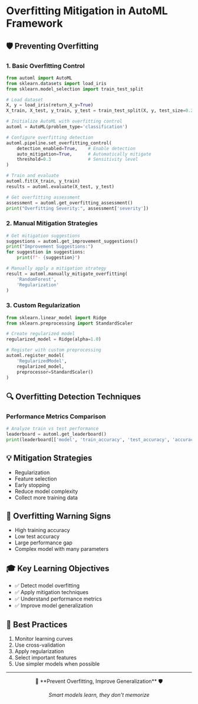 # Overfitting Mitigation in AutoML Framework

## 🛡️ Preventing Overfitting

### 1. Basic Overfitting Control
```python
from automl import AutoML
from sklearn.datasets import load_iris
from sklearn.model_selection import train_test_split

# Load dataset
X, y = load_iris(return_X_y=True)
X_train, X_test, y_train, y_test = train_test_split(X, y, test_size=0.2)

# Initialize AutoML with overfitting control
automl = AutoML(problem_type='classification')

# Configure overfitting detection
automl.pipeline.set_overfitting_control(
    detection_enabled=True,    # Enable detection
    auto_mitigation=True,      # Automatically mitigate
    threshold=0.3              # Sensitivity level
)

# Train and evaluate
automl.fit(X_train, y_train)
results = automl.evaluate(X_test, y_test)

# Get overfitting assessment
assessment = automl.get_overfitting_assessment()
print("Overfitting Severity:", assessment['severity'])
```

### 2. Manual Mitigation Strategies
```python
# Get mitigation suggestions
suggestions = automl.get_improvement_suggestions()
print("Improvement Suggestions:")
for suggestion in suggestions:
    print(f"- {suggestion}")

# Manually apply a mitigation strategy
result = automl.manually_mitigate_overfitting(
    'RandomForest', 
    'Regularization'
)
```

### 3. Custom Regularization
```python
from sklearn.linear_model import Ridge
from sklearn.preprocessing import StandardScaler

# Create regularized model
regularized_model = Ridge(alpha=1.0)

# Register with custom preprocessing
automl.register_model(
    'RegularizedModel', 
    regularized_model,
    preprocessor=StandardScaler()
)
```

## 🔍 Overfitting Detection Techniques

### Performance Metrics Comparison
```python
# Analyze train vs test performance
leaderboard = automl.get_leaderboard()
print(leaderboard[['model', 'train_accuracy', 'test_accuracy', 'accuracy_gap']])
```

## 💡 Mitigation Strategies
- Regularization
- Feature selection
- Early stopping
- Reduce model complexity
- Collect more training data

## 🚨 Overfitting Warning Signs
- High training accuracy
- Low test accuracy
- Large performance gap
- Complex model with many parameters

## 🎓 Key Learning Objectives
- ✅ Detect model overfitting
- ✅ Apply mitigation techniques
- ✅ Understand performance metrics
- ✅ Improve model generalization

## 🚀 Best Practices
1. Monitor learning curves
2. Use cross-validation
3. Apply regularization
4. Select important features
5. Use simpler models when possible

---

<div align="center">
🧠 **Prevent Overfitting, Improve Generalization** 🛡️

*Smart models learn, they don't memorize*
</div>